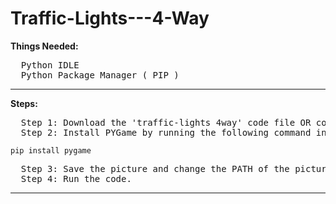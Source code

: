 # Traffic-Lights---4-Way
**Things Needed:**
<pre>
  Python IDLE 
  Python Package Manager ( PIP )
</pre>

_______________________________________________________________________________________________________________________

**Steps:**

<pre>
  Step 1: Download the 'traffic-lights 4way' code file OR copy the code and paste it in a text file saved with '.py' extension.
  Step 2: Install PYGame by running the following command in command prompt or terminal.
</pre>
<code>pip install pygame
</code>
<pre>
  Step 3: Save the picture and change the PATH of the picture in code.
  Step 4: Run the code.
</pre>

________________________________________________________________________________________________________________________

